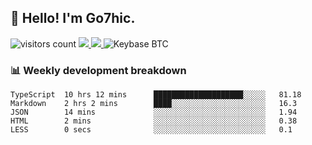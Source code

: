 ## 👋 Hello! I'm Go7hic.

 ![visitors count](https://visitors-by-url-pls-dont-use-this-in-your-repo.vercel.app/Go7hic-github-readme)
 <a href="https://twitter.com/Go7hic">
    <img src="https://img.shields.io/badge/-@Go7hic-1ca0f1?style=flat-square&labelColor=1ca0f1&logo=twitter&logoColor=white&link=https://twitter.com/Go7hic">
   <a/>
   <a href="mailto:gtfx0209@gmail.com">
    <img src="https://img.shields.io/badge/-gtfx0209@gmail.com-c14438?style=flat-square&logo=Gmail&logoColor=white&link=mailto:gtfx0209@gmail.com">
   <a/>
    ![Keybase BTC](https://img.shields.io/keybase/btc/Go7hic)
 <!--
🔭 I’m currently working
🌱 I’m currently learning
💬 Ask me about 
📫 How to reach me: 
⚡ Fun fact: 
-->
 <!--
![My Github Stats](https://github-readme-stats.vercel.app/api?username=Go7hic&show_icons=true&count_private=true)

-->

### 📊 Weekly development breakdown
<!--START_SECTION:waka-->
```text
TypeScript  10 hrs 12 mins      ████████████████████░░░░░   81.18 
Markdown    2 hrs 2 mins        ████░░░░░░░░░░░░░░░░░░░░░   16.3 
JSON        14 mins             ░░░░░░░░░░░░░░░░░░░░░░░░░   1.94 
HTML        2 mins              ░░░░░░░░░░░░░░░░░░░░░░░░░   0.38 
LESS        0 secs              ░░░░░░░░░░░░░░░░░░░░░░░░░   0.1
```
<!--END_SECTION:waka-->


